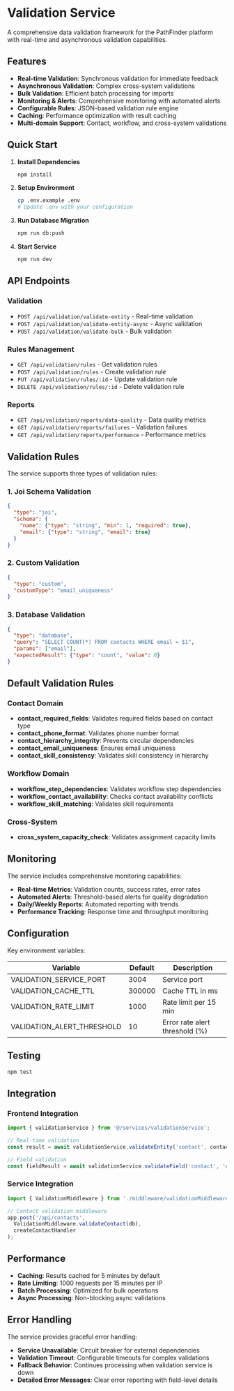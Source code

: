 # Validation Service

A comprehensive data validation framework for the PathFinder platform with real-time and asynchronous validation capabilities.

## Features

- **Real-time Validation**: Synchronous validation for immediate feedback
- **Asynchronous Validation**: Complex cross-system validations
- **Bulk Validation**: Efficient batch processing for imports
- **Monitoring & Alerts**: Comprehensive monitoring with automated alerts
- **Configurable Rules**: JSON-based validation rule engine
- **Caching**: Performance optimization with result caching
- **Multi-domain Support**: Contact, workflow, and cross-system validations

## Quick Start

1. **Install Dependencies**
   ```bash
   npm install
   ```

2. **Setup Environment**
   ```bash
   cp .env.example .env
   # Update .env with your configuration
   ```

3. **Run Database Migration**
   ```bash
   npm run db:push
   ```

4. **Start Service**
   ```bash
   npm run dev
   ```

## API Endpoints

### Validation

- `POST /api/validation/validate-entity` - Real-time validation
- `POST /api/validation/validate-entity-async` - Async validation
- `POST /api/validation/validate-bulk` - Bulk validation

### Rules Management

- `GET /api/validation/rules` - Get validation rules
- `POST /api/validation/rules` - Create validation rule
- `PUT /api/validation/rules/:id` - Update validation rule
- `DELETE /api/validation/rules/:id` - Delete validation rule

### Reports

- `GET /api/validation/reports/data-quality` - Data quality metrics
- `GET /api/validation/reports/failures` - Validation failures
- `GET /api/validation/reports/performance` - Performance metrics

## Validation Rules

The service supports three types of validation rules:

### 1. Joi Schema Validation
```json
{
  "type": "joi",
  "schema": {
    "name": {"type": "string", "min": 1, "required": true},
    "email": {"type": "string", "email": true}
  }
}
```

### 2. Custom Validation
```json
{
  "type": "custom",
  "customType": "email_uniqueness"
}
```

### 3. Database Validation
```json
{
  "type": "database",
  "query": "SELECT COUNT(*) FROM contacts WHERE email = $1",
  "params": ["email"],
  "expectedResult": {"type": "count", "value": 0}
}
```

## Default Validation Rules

### Contact Domain
- **contact_required_fields**: Validates required fields based on contact type
- **contact_phone_format**: Validates phone number format
- **contact_hierarchy_integrity**: Prevents circular dependencies
- **contact_email_uniqueness**: Ensures email uniqueness
- **contact_skill_consistency**: Validates skill consistency in hierarchy

### Workflow Domain
- **workflow_step_dependencies**: Validates workflow step dependencies
- **workflow_contact_availability**: Checks contact availability conflicts
- **workflow_skill_matching**: Validates skill requirements

### Cross-System
- **cross_system_capacity_check**: Validates assignment capacity limits

## Monitoring

The service includes comprehensive monitoring capabilities:

- **Real-time Metrics**: Validation counts, success rates, error rates
- **Automated Alerts**: Threshold-based alerts for quality degradation
- **Daily/Weekly Reports**: Automated reporting with trends
- **Performance Tracking**: Response time and throughput monitoring

## Configuration

Key environment variables:

| Variable | Default | Description |
|----------|---------|-------------|
| VALIDATION_SERVICE_PORT | 3004 | Service port |
| VALIDATION_CACHE_TTL | 300000 | Cache TTL in ms |
| VALIDATION_RATE_LIMIT | 1000 | Rate limit per 15 min |
| VALIDATION_ALERT_THRESHOLD | 10 | Error rate alert threshold (%) |

## Testing

```bash
npm test
```

## Integration

### Frontend Integration
```typescript
import { validationService } from '@/services/validationService';

// Real-time validation
const result = await validationService.validateEntity('contact', contactData);

// Field validation
const fieldResult = await validationService.validateField('contact', 'email', emailValue);
```

### Service Integration
```typescript
import { ValidationMiddleware } from './middleware/validationMiddleware';

// Contact validation middleware
app.post('/api/contacts', 
  ValidationMiddleware.validateContact(db),
  createContactHandler
);
```

## Performance

- **Caching**: Results cached for 5 minutes by default
- **Rate Limiting**: 1000 requests per 15 minutes per IP
- **Batch Processing**: Optimized for bulk operations
- **Async Processing**: Non-blocking async validations

## Error Handling

The service provides graceful error handling:

- **Service Unavailable**: Circuit breaker for external dependencies
- **Validation Timeout**: Configurable timeouts for complex validations
- **Fallback Behavior**: Continues processing when validation service is down
- **Detailed Error Messages**: Clear error reporting with field-level details